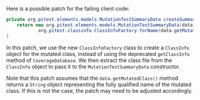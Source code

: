 Here is a possible patch for the failing client code:
```java
private org.pitest.elements.models.MutationTestSummaryData createSummaryData(final org.pitest.coverage.CoverageDatabase coverage, final org.pitest.mutationtest.ClassMutationResults data) {
    return new org.pitest.elements.models.MutationTestSummaryData(data.getFileName(), data.getMutations(),
            org.pitest.classinfo.ClassInfoFactory.forName(data.getMutatedClass()).getClassFile());
}
```
In this patch, we use the new `ClassInfoFactory` class to create a `ClassInfo` object for the mutated class, instead of using the deprecated `getClassInfo` method of `CoverageDatabase`. We then extract the class file from the `ClassInfo` object to pass it to the `MutationTestSummaryData` constructor.

Note that this patch assumes that the `data.getMutatedClass()` method returns a `String` object representing the fully qualified name of the mutated class. If this is not the case, the patch may need to be adjusted accordingly.
